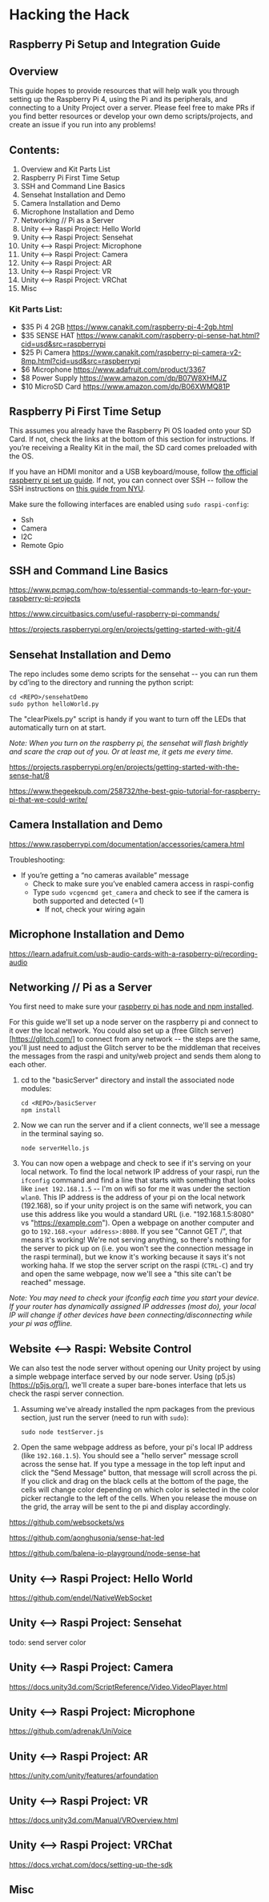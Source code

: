 # Hacking the Hack
## Raspberry Pi Setup and Integration Guide

## Overview
This guide hopes to provide resources that will help walk you through setting up the Raspberry Pi 4, using the Pi and its peripherals, and connecting to a Unity Project over a server. Please feel free to make PRs if you find better resources or develop your own demo scripts/projects, and create an issue if you run into any problems!

## Contents:
1. Overview and Kit Parts List
2. Raspberry Pi First Time Setup
3. SSH and Command Line Basics
4. Sensehat Installation and Demo
5. Camera Installation and Demo
6. Microphone Installation and Demo
7. Networking // Pi as a Server
8. Unity <--> Raspi Project: Hello World
9. Unity <--> Raspi Project: Sensehat
10. Unity <--> Raspi Project: Microphone
11. Unity <--> Raspi Project: Camera
12. Unity <--> Raspi Project: AR
13. Unity <--> Raspi Project: VR
14. Unity <--> Raspi Project: VRChat
15. Misc


### Kit Parts List:
* $35 Pi 4 2GB https://www.canakit.com/raspberry-pi-4-2gb.html
* $35 SENSE HAT https://www.canakit.com/raspberry-pi-sense-hat.html?cid=usd&src=raspberrypi
* $25 Pi Camera https://www.canakit.com/raspberry-pi-camera-v2-8mp.html?cid=usd&src=raspberrypi
* $6 Microphone https://www.adafruit.com/product/3367
* $8 Power Supply https://www.amazon.com/dp/B07W8XHMJZ
* $10 MicroSD Card https://www.amazon.com/dp/B06XWMQ81P


## Raspberry Pi First Time Setup

This assumes you already have the Raspberry Pi OS loaded onto your SD Card. If not, check the links at the bottom of this section for instructions. If you’re receiving a Reality Kit in the mail, the SD card comes preloaded with the OS.

If you have an HDMI monitor and a USB keyboard/mouse, follow [the official raspberry pi set up guide](https://projects.raspberrypi.org/en/projects/raspberry-pi-setting-up/3).  If not,  you can connect over SSH -- follow the SSH instructions on [this guide from NYU](https://itp.nyu.edu/networks/setting-up-a-raspberry-pi/).

Make sure the following interfaces are enabled using `sudo raspi-config`:
* Ssh
* Camera
* I2C
* Remote Gpio

## SSH and Command Line Basics

https://www.pcmag.com/how-to/essential-commands-to-learn-for-your-raspberry-pi-projects

https://www.circuitbasics.com/useful-raspberry-pi-commands/

https://projects.raspberrypi.org/en/projects/getting-started-with-git/4

## Sensehat Installation and Demo

The repo includes some demo scripts for the sensehat -- you can run them by cd’ing to the directory and running the python script:
```
cd <REPO>/sensehatDemo
sudo python helloWorld.py
```
The "clearPixels.py" script is handy if you want to turn off the LEDs that automatically turn on at start.

*Note: When you turn on the raspberry pi, the sensehat will flash brightly and scare the crap out of you. Or at least me, it gets me every time.*

https://projects.raspberrypi.org/en/projects/getting-started-with-the-sense-hat/8

https://www.thegeekpub.com/258732/the-best-gpio-tutorial-for-raspberry-pi-that-we-could-write/

## Camera Installation and Demo

https://www.raspberrypi.com/documentation/accessories/camera.html

Troubleshooting:
* If you’re getting a “no cameras available” message
    * Check to make sure you’ve enabled camera access in raspi-config
    * Type `sudo vcgencmd get_camera` and check to see if the camera is both supported and detected (=1)
        * If not, check your wiring again
 

## Microphone Installation and Demo

https://learn.adafruit.com/usb-audio-cards-with-a-raspberry-pi/recording-audio

## Networking // Pi as a Server

You first need to make sure your [raspberry pi has node and npm installed](https://lindevs.com/install-node-js-and-npm-on-raspberry-pi/).

For this guide we'll set up a node server on the raspberry pi and connect to it over the local network. You could also set up a (free Glitch server)[https://glitch.com/] to connect from any network -- the steps are the same, you'll just need to adjust the Glitch server to be the middleman that receives the messages from the raspi and unity/web project and sends them along to each other.

1. cd to the "basicServer" directory and install the associated node modules:
    ```
    cd <REPO>/basicServer
    npm install
    ```
2. Now we can run the server and if a client connects, we'll see a message in the terminal saying so. 
    ```
    node serverHello.js
    ```
3. You can now open a webpage and check to see if it's serving on your local network. To find the local network IP address of your raspi, run the `ifconfig` command and find a line that starts with something that looks like `inet 192.168.1.5` -- I'm on wifi so for me it was under the section `wlan0`. This IP address is the address of your pi on the local network (192.168), so if your unity project is on the same wifi network, you can use this address like you would a standard URL (i.e. "192.168.1.5:8080" vs "https://example.com"). Open a webpage on another computer and go to `192.168.<your address>:8080`. If you see "Cannot GET /", that means it's working! We're not serving anything, so there's nothing for the server to pick up on (i.e. you won't see the connection message in the raspi terminal), but we know it's working because it says it's not working haha. If we stop the server script on the raspi (`CTRL-C`) and try and open the same webpage, now we'll see a "this site can't be reached" message.

*Note: You may need to check your ifconfig each time you start your device. If your router has dynamically assigned IP addresses (most do), your local IP will change if other devices have been connecting/disconnecting while your pi was offline.*

## Website <--> Raspi: Website Control

We can also test the node server without opening our Unity project by using a simple webpage interface served by our node server. Using (p5.js)[https://p5js.org/], we'll create a super bare-bones interface that lets us check the raspi server connection.

1. Assuming we've already installed the npm packages from the previous section, just run the server (need to run with `sudo`):
    ```
    sudo node testServer.js
    ```
2. Open the same webpage address as before, your pi's local IP address (like `192.168.1.5`). You should see a "hello server" message scroll across the sense hat. If you type a message in the top left input and click the "Send Message" button, that message will scroll across the pi. If you click and drag on the black cells at the bottom of the page, the cells will change color depending on which color is selected in the color picker rectangle to the left of the cells. When you release the mouse on the grid, the array will be sent to the pi and display accordingly. 

https://github.com/websockets/ws

https://github.com/aonghusonia/sense-hat-led

https://github.com/balena-io-playground/node-sense-hat

## Unity <--> Raspi Project: Hello World

https://github.com/endel/NativeWebSocket

## Unity <--> Raspi Project: Sensehat

todo: send server color

## Unity <--> Raspi Project: Camera

https://docs.unity3d.com/ScriptReference/Video.VideoPlayer.html

## Unity <--> Raspi Project: Microphone

https://github.com/adrenak/UniVoice

## Unity <--> Raspi Project: AR

https://unity.com/unity/features/arfoundation

## Unity <--> Raspi Project: VR

https://docs.unity3d.com/Manual/VROverview.html

## Unity <--> Raspi Project: VRChat

https://docs.vrchat.com/docs/setting-up-the-sdk

## Misc





